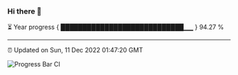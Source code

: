 ### Hi there 👋

⏳ Year progress { ████████████████████████████▁▁ } 94.27 %

---

⏰ Updated on Sun, 11 Dec 2022 01:47:20 GMT

![Progress Bar CI](https://github.com/ZhaoGui/ZhaoGui/workflows/Progress%20Bar%20CI/badge.svg)

